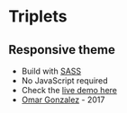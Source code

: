 # Triplets

## Responsive theme 

- Build with [SASS](http://sass-lang.com/)
- No JavaScript required
- Check the [live demo here](https://omar-gonzalez.github.io/Triplets/)
- [Omar Gonzalez](https://www.linkedin.com/in/omar-gonzalez-rocha-2199135a/) - 2017
